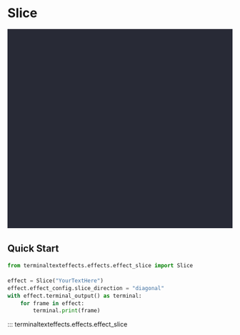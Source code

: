 # Slice

![Demo](../img/effects_demos/slice_demo.gif)

## Quick Start

``` py title="slice.py"
from terminaltexteffects.effects.effect_slice import Slice

effect = Slice("YourTextHere")
effect.effect_config.slice_direction = "diagonal"
with effect.terminal_output() as terminal:
    for frame in effect:
        terminal.print(frame)
```

::: terminaltexteffects.effects.effect_slice
